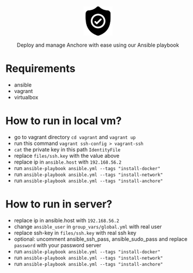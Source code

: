<p align="center">
  <a href="https://github.com/creatif-studio/ansible-anchore">
    <img alt="ansible-anchore" width="80px" height="80px" src="./assets/logo.png">
  </a>
</p>

<p align="center">
  Deploy and manage Anchore with ease using our Ansible playbook
</p>

# Requirements

- ansible
- vagrant
- virtualbox

# How to run in local vm?

- go to vagrant directory `cd vagrant` and `vagrant up`
- run this command `vagrant ssh-config > vagrant-ssh`
- `cat` the private key in this path `IdentityFile`
- replace `files/ssh.key` with the value above
- replace ip in `ansible.host` with `192.168.56.2`
- run `ansible-playbook ansible.yml --tags "install-docker"`
- run `ansible-playbook ansible.yml --tags "install-network"`
- run `ansible-playbook ansible.yml --tags "install-anchore"`

# How to run in server?

- replace ip in ansible.host with `192.168.56.2`
- change `ansible_user` in `group_vars/global.yml` with real user
- replace ssh-key in `files/ssh.key` with real ssh key
- optional: uncomment ansible_ssh_pass, ansible_sudo_pass and replace `password` with your password server
- run `ansible-playbook ansible.yml --tags "install-docker"`
- run `ansible-playbook ansible.yml --tags "install-network"`
- run `ansible-playbook ansible.yml --tags "install-anchore"`

